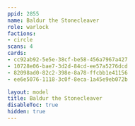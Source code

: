 ```yaml
---
ppid: 2855
name: Baldur the Stonecleaver
role: warlock
factions:
- circle
scans: 4
cards:
- cc92ab92-5e5e-38cf-be58-456a7967a427
- 10728e06-bae7-3d2d-84cd-ee57a5276dcd
- 82098ad0-82c2-398e-8a78-ffcbb1e41156
- ee6e5076-1118-3c0f-8eca-1a45e9eb072b

layout: model
title: Baldur the Stonecleaver
disableToc: true
hidden: true
---
```

